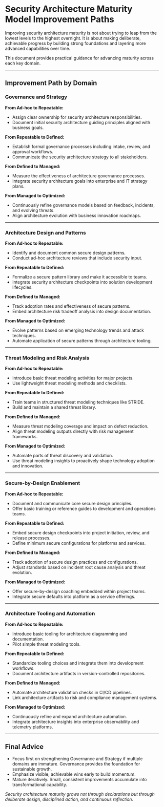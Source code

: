# Security Architecture Maturity Model Improvement Paths

Improving security architecture maturity is not about trying to leap from the lowest levels to the highest overnight. It is about making deliberate, achievable progress by building strong foundations and layering more advanced capabilities over time.

This document provides practical guidance for advancing maturity across each key domain.

---

## Improvement Path by Domain

### Governance and Strategy

**From Ad-hoc to Repeatable:**
- Assign clear ownership for security architecture responsibilities.
- Document initial security architecture guiding principles aligned with business goals.

**From Repeatable to Defined:**
- Establish formal governance processes including intake, review, and approval workflows.
- Communicate the security architecture strategy to all stakeholders.

**From Defined to Managed:**
- Measure the effectiveness of architecture governance processes.
- Integrate security architecture goals into enterprise and IT strategy plans.

**From Managed to Optimized:**
- Continuously refine governance models based on feedback, incidents, and evolving threats.
- Align architecture evolution with business innovation roadmaps.

---

### Architecture Design and Patterns

**From Ad-hoc to Repeatable:**
- Identify and document common secure design patterns.
- Conduct ad-hoc architecture reviews that include security input.

**From Repeatable to Defined:**
- Formalize a secure pattern library and make it accessible to teams.
- Integrate security architecture checkpoints into solution development lifecycles.

**From Defined to Managed:**
- Track adoption rates and effectiveness of secure patterns.
- Embed architecture risk tradeoff analysis into design documentation.

**From Managed to Optimized:**
- Evolve patterns based on emerging technology trends and attack techniques.
- Automate application of secure patterns through architecture tooling.

---

### Threat Modeling and Risk Analysis

**From Ad-hoc to Repeatable:**
- Introduce basic threat modeling activities for major projects.
- Use lightweight threat modeling methods and checklists.

**From Repeatable to Defined:**
- Train teams in structured threat modeling techniques like STRIDE.
- Build and maintain a shared threat library.

**From Defined to Managed:**
- Measure threat modeling coverage and impact on defect reduction.
- Align threat modeling outputs directly with risk management frameworks.

**From Managed to Optimized:**
- Automate parts of threat discovery and validation.
- Use threat modeling insights to proactively shape technology adoption and innovation.

---

### Secure-by-Design Enablement

**From Ad-hoc to Repeatable:**
- Document and communicate core secure design principles.
- Offer basic training or reference guides to development and operations teams.

**From Repeatable to Defined:**
- Embed secure design checkpoints into project initiation, review, and release processes.
- Define minimum secure configurations for platforms and services.

**From Defined to Managed:**
- Track adoption of secure design practices and configurations.
- Adjust standards based on incident root cause analysis and threat evolution.

**From Managed to Optimized:**
- Offer secure-by-design coaching embedded within project teams.
- Integrate secure defaults into platform as a service offerings.

---

### Architecture Tooling and Automation

**From Ad-hoc to Repeatable:**
- Introduce basic tooling for architecture diagramming and documentation.
- Pilot simple threat modeling tools.

**From Repeatable to Defined:**
- Standardize tooling choices and integrate them into development workflows.
- Document architecture artifacts in version-controlled repositories.

**From Defined to Managed:**
- Automate architecture validation checks in CI/CD pipelines.
- Link architecture artifacts to risk and compliance management systems.

**From Managed to Optimized:**
- Continuously refine and expand architecture automation.
- Integrate architecture insights into enterprise observability and telemetry platforms.

---

## Final Advice

- Focus first on strengthening Governance and Strategy if multiple domains are immature. Governance provides the foundation for sustainable growth.
- Emphasize visible, achievable wins early to build momentum.
- Mature iteratively. Small, consistent improvements accumulate into transformational capability.

*Security architecture maturity grows not through declarations but through deliberate design, disciplined action, and continuous reflection.*